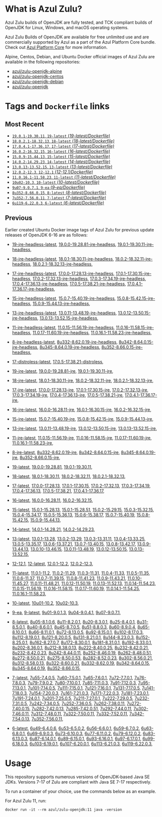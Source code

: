 What is Azul Zulu?
======================================

Azul Zulu builds of OpenJDK are fully tested, and TCK compliant builds of OpenJDK for Linux, Windows, and macOS operating systems.

Azul Zulu Builds of OpenJDK are available for free unlimited use and are commercially supported by Azul as a part of the Azul Platform Core bundle.
Check out [Azul Platform Core][3] for more information.

Alpine, Centos, Debian, and Ubuntu Docker official images of Azul Zulu are available in the following repositories:

  * [azul/zulu-openjdk-alpine][4]
  * [azul/zulu-openjdk-centos][5]
  * [azul/zulu-openjdk-debian][6]
  * [azul/zulu-openjdk][7]

Tags and `Dockerfile` links
===========================

Most Recent
-----------

  * [`19.0.1-19.30.11`, `19-latest` (*19-latest/Dockerfile)*][10]
  * [`18.0.2.1-18.32.13`, `18-latest` (*18-latest/Dockerfile)*][19]
  * [`17.0.4.1-17.36.17`, `17-latest` (*17-latest/Dockerfile)*][31]
  * [`16.0.2-16.32.15`, `16-latest` (*16-latest/Dockerfile)*][57]
  * [`15.0.9-15.44.13`, `15-latest` (*15-latest/Dockerfile)*][64]
  * [`14.0.2-14.29.23`, `14-latest` (*14-latest/Dockerfile)*][83]
  * [`13.0.13-13.52.15`, `13-latest` (*13-latest/Dockerfile)*][86]
  * [`12.0.2-12.3`, `12-12.1` (*12-12.1/Dockerfile)*][108]
  * [`11.0.16.1-11.58.23`, `11-latest` (*11-latest/Dockerfile)*][112]
  * [`10u02-10.3`, `10-latest` (*10-latest/Dockerfile)*][142]
  * [`9u07-9.0.7.1`, `9-ea` (*9-ea/Dockerfile)*][145]
  * [`8u352-8.66.0.15`, `8-latest` (*8-latest/Dockerfile)*][150]
  * [`7u352-7.56.0.11`, `7-latest` (*7-latest/Dockerfile)*][202]
  * [`6u119-6.22.0.3`, `6-latest` (*6-latest/Dockerfile)*][240]

Previous
--------
Earlier created Ubuntu Docker image tags of Azul Zulu for previous update releases of OpenJDK 6-16 are as follows:

  * [19-jre-headless-latest][16],
  [19.0.0-19.28.81-jre-headless][17],
  [19.0.1-19.30.11-jre-headless][18],
  
  * [18-jre-headless-latest][27],
  [18.0.1-18.30.11-jre-headless][28],
  [18.0.2-18.32.11-jre-headless][29],
  [18.0.2.1-18.32.13-jre-headless][30],
  
  * [17-jre-headless-latest][48],
  [17.0.0-17.28.13-jre-headless][50],
  [17.0.1-17.30.15-jre-headless][51],
  [17.0.2-17.32.13-jre-headless][52],
  [17.0.3-17.34.19-jre-headless][53],
  [17.0.4-17.36.13-jre-headless][54],
  [17.0.5-17.38.21-jre-headless][55],
  [17.0.4.1-17.36.17-jre-headless][56],
  
  * [15-jre-headless-latest][79],
  [15.0.7-15.40.19-jre-headless][80],
  [15.0.8-15.42.15-jre-headless][81],
  [15.0.9-15.44.13-jre-headless][82],
  
  * [13-jre-headless-latest][104],
  [13.0.11-13.48.19-jre-headless][105],
  [13.0.12-13.50.15-jre-headless][106],
  [13.0.13-13.52.15-jre-headless][107],
  
  * [11-jre-headless-latest][136],
  [11.0.15-11.56.19-jre-headless][138],
  [11.0.16-11.58.15-jre-headless][139],
  [11.0.17-11.60.19-jre-headless][140],
  [11.0.16.1-11.58.23-jre-headless][141],
  
  * [8-jre-headless-latest][197],
  [8u332-8.62.0.19-jre-headless][198],
  [8u342-8.64.0.15-jre-headless][199],
  [8u345-8.64.0.19-jre-headless][200],
  [8u352-8.66.0.15-jre-headless][201],
  
  * [17-distroless-latest][46],
  [17.0.5-17.38.21-distroless][49],
  
  * [19-jre-latest][11],
  [19.0.0-19.28.81-jre][14],
  [19.0.1-19.30.11-jre][15],
  
  * [18-jre-latest][20],
  [18.0.1-18.30.11-jre][24],
  [18.0.2-18.32.11-jre][25],
  [18.0.2.1-18.32.13-jre][26],
  
  * [17-jre-latest][32],
  [17.0.0-17.28.13-jre][40],
  [17.0.1-17.30.15-jre][41],
  [17.0.2-17.32.13-jre][42],
  [17.0.3-17.34.19-jre][43],
  [17.0.4-17.36.13-jre][44],
  [17.0.5-17.38.21-jre][45],
  [17.0.4.1-17.36.17-jre][47],
  
  * [16-jre-latest][58],
  [16.0.0-16.28.11-jre][61],
  [16.0.1-16.30.15-jre][62],
  [16.0.2-16.32.15-jre][63],
  
  * [15-jre-latest][65],
  [15.0.7-15.40.19-jre][76],
  [15.0.8-15.42.15-jre][77],
  [15.0.9-15.44.13-jre][78],
  
  * [13-jre-latest][89],
  [13.0.11-13.48.19-jre][101],
  [13.0.12-13.50.15-jre][102],
  [13.0.13-13.52.15-jre][103],
  
  * [11-jre-latest][119],
  [11.0.15-11.56.19-jre][133],
  [11.0.16-11.58.15-jre][134],
  [11.0.17-11.60.19-jre][135],
  [11.0.16.1-11.58.23-jre][137],
  
  * [8-jre-latest][151],
  [8u332-8.62.0.19-jre][193],
  [8u342-8.64.0.15-jre][194],
  [8u345-8.64.0.19-jre][195],
  [8u352-8.66.0.15-jre][196],
  
  * [19-latest][10],
  [19.0.0-19.28.81][12],
  [19.0.1-19.30.11][13],
  
  * [18-latest][19],
  [18.0.1-18.30.11][21],
  [18.0.2-18.32.11][22],
  [18.0.2.1-18.32.13][23],
  
  * [17-latest][31],
  [17.0.0-17.28.13][33],
  [17.0.1-17.30.15][34],
  [17.0.2-17.32.13][35],
  [17.0.3-17.34.19][36],
  [17.0.4-17.36.13][37],
  [17.0.5-17.38.21][38],
  [17.0.4.1-17.36.17][39],
  
  * [16-latest][57],
  [16.0.0-16.28.11][59],
  [16.0.2-16.32.15][60],
  
  * [15-latest][64],
  [15.0.1-15.28.13][66],
  [15.0.1-15.28.51][67],
  [15.0.2-15.29.15][68],
  [15.0.3-15.32.15][69],
  [15.0.4-15.34.17][70],
  [15.0.5-15.36.13][71],
  [15.0.6-15.38.17][72],
  [15.0.7-15.40.19][73],
  [15.0.8-15.42.15][74],
  [15.0.9-15.44.13][75],
  
  * [14-latest][83],
  [14.0.1-14.28.21][84],
  [14.0.2-14.29.23][85],
  
  * [13-latest][86],
  [13.0.1-13.28][87],
  [13.0.2-13.29][88],
  [13.0.3-13.31.11][90],
  [13.0.4-13.33.25][91],
  [13.0.5-13.35.17][92],
  [13.0.6-13.37.21][93],
  [13.0.7-13.40.15][94],
  [13.0.8-13.42.17][95],
  [13.0.9-13.44.13][96],
  [13.0.10-13.46.15][97],
  [13.0.11-13.48.19][98],
  [13.0.12-13.50.15][99],
  [13.0.13-13.52.15][100],
  
  * [12-12.1][108],
  [12-latest][109],
  [12.0.1-12.2][110],
  [12.0.2-12.3][111],
  
  * [11-latest][112],
  [11.0.1-11.2][113],
  [11.0.2-11.29][114],
  [11.0.3-11.31][115],
  [11.0.4-11.33][116],
  [11.0.5-11.35][117],
  [11.0.6-11.37][118],
  [11.0.7-11.39.15][120],
  [11.0.8-11.41.23][121],
  [11.0.9-11.43.21][122],
  [11.0.10-11.45.27][123],
  [11.0.11-11.48.21][124],
  [11.0.12-11.50.19][125],
  [11.0.13-11.52.13][126],
  [11.0.14-11.54.23][127],
  [11.0.15-11.56.19][128],
  [11.0.16-11.58.15][129],
  [11.0.17-11.60.19][130],
  [11.0.14.1-11.54.25][131],
  [11.0.16.1-11.58.23][132],
  
  * [10-latest][142],
  [10u01-10.2][143],
  [10u02-10.3][144],
  
  * [9-ea][145],
  [9-latest][146],
  [9u01-9.0.1.3][147],
  [9u04-9.0.4.1][148],
  [9u07-9.0.7.1][149],
  
  * [8-latest][150],
  [8u05-8.1.0.6][152],
  [8u11-8.2.0.1][153],
  [8u20-8.3.0.1][154],
  [8u25-8.4.0.1][155],
  [8u31-8.5.0.1][156],
  [8u40-8.6.0.1][157],
  [8u45-8.7.0.5][158],
  [8u51-8.8.0.3][159],
  [8u60-8.9.0.4][160],
  [8u65-8.10.0.1][161],
  [8u66-8.11.0.1][162],
  [8u72-8.13.0.5][163],
  [8u92-8.15.0.1][164],
  [8u102-8.17.0.3][165],
  [8u112-8.19.0.1][166],
  [8u121-8.20.0.5][167],
  [8u131-8.21.0.1][168],
  [8u144-8.23.0.3][169],
  [8u152-8.25.0.1][170],
  [8u162-8.27.0.7][171],
  [8u172-8.30.0.1][172],
  [8u181-8.31.0.1][173],
  [8u192-8.33.0.1][174],
  [8u202-8.36.0.1][175],
  [8u212-8.38.0.13][176],
  [8u222-8.40.0.25][177],
  [8u232-8.42.0.21][178],
  [8u232-8.42.0.23][179],
  [8u242-8.44.0.11][180],
  [8u252-8.46.0.19][181],
  [8u262-8.48.0.51][182],
  [8u272-8.50.0.21][183],
  [8u275-8.50.0.53][184],
  [8u282-8.52.0.23][185],
  [8u302-8.56.0.21][186],
  [8u312-8.58.0.13][187],
  [8u322-8.60.0.21][188],
  [8u332-8.62.0.19][189],
  [8u342-8.64.0.15][190],
  [8u345-8.64.0.19][191],
  [8u352-8.66.0.15][192],
  
  * [7-latest][202],
  [7u55-7.4.0.5][203],
  [7u60-7.5.0.1][204],
  [7u65-7.6.0.1][205],
  [7u72-7.7.0.1][206],
  [7u76-7.8.0.3][207],
  [7u79-7.9.0.2][208],
  [7u80-7.10.0.1][209],
  [7u85-7.11.0.3][210],
  [7u91-7.12.0.3][211],
  [7u95-7.13.0.1][212],
  [7u101-7.14.0.5][213],
  [7u111-7.15.0.1][214],
  [7u121-7.16.0.1][215],
  [7u131-7.17.0.5][216],
  [7u141-7.18.0.3][217],
  [7u154-7.20.0.3][218],
  [7u161-7.21.0.3][219],
  [7u171-7.22.0.3][220],
  [7u181-7.23.0.1][221],
  [7u191-7.24.0.1][222],
  [7u201-7.25.0.5][223],
  [7u211-7.27.0.1][224],
  [7u222-7.29.0.5][225],
  [7u232-7.31.0.5][226],
  [7u242-7.34.0.5][227],
  [7u252-7.36.0.5][228],
  [7u262-7.38.0.11][229],
  [7u272-7.40.0.15][230],
  [7u282-7.42.0.13][231],
  [7u285-7.42.0.51][232],
  [7u292-7.44.0.11][233],
  [7u302-7.46.0.11][234],
  [7u312-7.48.0.11][235],
  [7u322-7.50.0.11][236],
  [7u332-7.52.0.11][237],
  [7u342-7.54.0.13][238],
  [7u352-7.56.0.11][239],
  
  * [6-latest][240],
  [6u49-6.4.0.6][241],
  [6u53-6.5.0.2][242],
  [6u56-6.6.0.1][243],
  [6u59-6.7.0.2][244],
  [6u63-6.8.0.1][245],
  [6u69-6.9.0.3][246],
  [6u73-6.10.0.3][247],
  [6u77-6.11.0.2][248],
  [6u79-6.12.0.2][249],
  [6u83-6.13.0.3][250],
  [6u87-6.14.0.1][251],
  [6u89-6.15.0.1][252],
  [6u93-6.16.0.1][253],
  [6u97-6.17.0.1][254],
  [6u99-6.18.0.3][255],
  [6u103-6.19.0.1][256],
  [6u107-6.20.0.1][257],
  [6u113-6.21.0.3][258],
  [6u119-6.22.0.3][259],
  

Usage
=====

This repository supports numerous versions of OpenJDK-based Java SE JDKs. Versions 7-17 of Zulu are compliant with Java SE 7-17 respectively.

To run a container of your choice, use the commands below as an example.

For Azul Zulu 11, run:

    docker run -it --rm azul/zulu-openjdk:11 java -version

  [1]: https://www.azul.com/files/ZuluDocker60.gif
  [2]: https://www.azul.com/
  [3]: https://www.azul.com/products/core/
  [4]: https://hub.docker.com/r/azul/zulu-openjdk-alpine
  [5]: https://hub.docker.com/r/azul/zulu-openjdk-centos
  [6]: https://hub.docker.com/r/azul/zulu-openjdk-debian
  [7]: https://hub.docker.com/r/azul/zulu-openjdk


  [16]: https://github.com/zulu-openjdk/zulu-openjdk/blob/master/19-jre-headless-latest/Dockerfile
  [17]: https://github.com/zulu-openjdk/zulu-openjdk/blob/master/19.0.0-19.28.81-jre-headless/Dockerfile
  [18]: https://github.com/zulu-openjdk/zulu-openjdk/blob/master/19.0.1-19.30.11-jre-headless/Dockerfile
  
  [27]: https://github.com/zulu-openjdk/zulu-openjdk/blob/master/18-jre-headless-latest/Dockerfile
  [28]: https://github.com/zulu-openjdk/zulu-openjdk/blob/master/18.0.1-18.30.11-jre-headless/Dockerfile
  [29]: https://github.com/zulu-openjdk/zulu-openjdk/blob/master/18.0.2-18.32.11-jre-headless/Dockerfile
  [30]: https://github.com/zulu-openjdk/zulu-openjdk/blob/master/18.0.2.1-18.32.13-jre-headless/Dockerfile
  
  [48]: https://github.com/zulu-openjdk/zulu-openjdk/blob/master/17-jre-headless-latest/Dockerfile
  [50]: https://github.com/zulu-openjdk/zulu-openjdk/blob/master/17.0.0-17.28.13-jre-headless/Dockerfile
  [51]: https://github.com/zulu-openjdk/zulu-openjdk/blob/master/17.0.1-17.30.15-jre-headless/Dockerfile
  [52]: https://github.com/zulu-openjdk/zulu-openjdk/blob/master/17.0.2-17.32.13-jre-headless/Dockerfile
  [53]: https://github.com/zulu-openjdk/zulu-openjdk/blob/master/17.0.3-17.34.19-jre-headless/Dockerfile
  [54]: https://github.com/zulu-openjdk/zulu-openjdk/blob/master/17.0.4-17.36.13-jre-headless/Dockerfile
  [55]: https://github.com/zulu-openjdk/zulu-openjdk/blob/master/17.0.5-17.38.21-jre-headless/Dockerfile
  [56]: https://github.com/zulu-openjdk/zulu-openjdk/blob/master/17.0.4.1-17.36.17-jre-headless/Dockerfile
  
  [79]: https://github.com/zulu-openjdk/zulu-openjdk/blob/master/15-jre-headless-latest/Dockerfile
  [80]: https://github.com/zulu-openjdk/zulu-openjdk/blob/master/15.0.7-15.40.19-jre-headless/Dockerfile
  [81]: https://github.com/zulu-openjdk/zulu-openjdk/blob/master/15.0.8-15.42.15-jre-headless/Dockerfile
  [82]: https://github.com/zulu-openjdk/zulu-openjdk/blob/master/15.0.9-15.44.13-jre-headless/Dockerfile
  
  [104]: https://github.com/zulu-openjdk/zulu-openjdk/blob/master/13-jre-headless-latest/Dockerfile
  [105]: https://github.com/zulu-openjdk/zulu-openjdk/blob/master/13.0.11-13.48.19-jre-headless/Dockerfile
  [106]: https://github.com/zulu-openjdk/zulu-openjdk/blob/master/13.0.12-13.50.15-jre-headless/Dockerfile
  [107]: https://github.com/zulu-openjdk/zulu-openjdk/blob/master/13.0.13-13.52.15-jre-headless/Dockerfile
  
  [136]: https://github.com/zulu-openjdk/zulu-openjdk/blob/master/11-jre-headless-latest/Dockerfile
  [138]: https://github.com/zulu-openjdk/zulu-openjdk/blob/master/11.0.15-11.56.19-jre-headless/Dockerfile
  [139]: https://github.com/zulu-openjdk/zulu-openjdk/blob/master/11.0.16-11.58.15-jre-headless/Dockerfile
  [140]: https://github.com/zulu-openjdk/zulu-openjdk/blob/master/11.0.17-11.60.19-jre-headless/Dockerfile
  [141]: https://github.com/zulu-openjdk/zulu-openjdk/blob/master/11.0.16.1-11.58.23-jre-headless/Dockerfile
  
  [197]: https://github.com/zulu-openjdk/zulu-openjdk/blob/master/8-jre-headless-latest/Dockerfile
  [198]: https://github.com/zulu-openjdk/zulu-openjdk/blob/master/8u332-8.62.0.19-jre-headless/Dockerfile
  [199]: https://github.com/zulu-openjdk/zulu-openjdk/blob/master/8u342-8.64.0.15-jre-headless/Dockerfile
  [200]: https://github.com/zulu-openjdk/zulu-openjdk/blob/master/8u345-8.64.0.19-jre-headless/Dockerfile
  [201]: https://github.com/zulu-openjdk/zulu-openjdk/blob/master/8u352-8.66.0.15-jre-headless/Dockerfile
  
  [46]: https://github.com/zulu-openjdk/zulu-openjdk/blob/master/17-distroless-latest/Dockerfile
  [49]: https://github.com/zulu-openjdk/zulu-openjdk/blob/master/17.0.5-17.38.21-distroless/Dockerfile
  
  [11]: https://github.com/zulu-openjdk/zulu-openjdk/blob/master/19-jre-latest/Dockerfile
  [14]: https://github.com/zulu-openjdk/zulu-openjdk/blob/master/19.0.0-19.28.81-jre/Dockerfile
  [15]: https://github.com/zulu-openjdk/zulu-openjdk/blob/master/19.0.1-19.30.11-jre/Dockerfile
  
  [20]: https://github.com/zulu-openjdk/zulu-openjdk/blob/master/18-jre-latest/Dockerfile
  [24]: https://github.com/zulu-openjdk/zulu-openjdk/blob/master/18.0.1-18.30.11-jre/Dockerfile
  [25]: https://github.com/zulu-openjdk/zulu-openjdk/blob/master/18.0.2-18.32.11-jre/Dockerfile
  [26]: https://github.com/zulu-openjdk/zulu-openjdk/blob/master/18.0.2.1-18.32.13-jre/Dockerfile
  
  [32]: https://github.com/zulu-openjdk/zulu-openjdk/blob/master/17-jre-latest/Dockerfile
  [40]: https://github.com/zulu-openjdk/zulu-openjdk/blob/master/17.0.0-17.28.13-jre/Dockerfile
  [41]: https://github.com/zulu-openjdk/zulu-openjdk/blob/master/17.0.1-17.30.15-jre/Dockerfile
  [42]: https://github.com/zulu-openjdk/zulu-openjdk/blob/master/17.0.2-17.32.13-jre/Dockerfile
  [43]: https://github.com/zulu-openjdk/zulu-openjdk/blob/master/17.0.3-17.34.19-jre/Dockerfile
  [44]: https://github.com/zulu-openjdk/zulu-openjdk/blob/master/17.0.4-17.36.13-jre/Dockerfile
  [45]: https://github.com/zulu-openjdk/zulu-openjdk/blob/master/17.0.5-17.38.21-jre/Dockerfile
  [47]: https://github.com/zulu-openjdk/zulu-openjdk/blob/master/17.0.4.1-17.36.17-jre/Dockerfile
  
  [58]: https://github.com/zulu-openjdk/zulu-openjdk/blob/master/16-jre-latest/Dockerfile
  [61]: https://github.com/zulu-openjdk/zulu-openjdk/blob/master/16.0.0-16.28.11-jre/Dockerfile
  [62]: https://github.com/zulu-openjdk/zulu-openjdk/blob/master/16.0.1-16.30.15-jre/Dockerfile
  [63]: https://github.com/zulu-openjdk/zulu-openjdk/blob/master/16.0.2-16.32.15-jre/Dockerfile
  
  [65]: https://github.com/zulu-openjdk/zulu-openjdk/blob/master/15-jre-latest/Dockerfile
  [76]: https://github.com/zulu-openjdk/zulu-openjdk/blob/master/15.0.7-15.40.19-jre/Dockerfile
  [77]: https://github.com/zulu-openjdk/zulu-openjdk/blob/master/15.0.8-15.42.15-jre/Dockerfile
  [78]: https://github.com/zulu-openjdk/zulu-openjdk/blob/master/15.0.9-15.44.13-jre/Dockerfile
  
  [89]: https://github.com/zulu-openjdk/zulu-openjdk/blob/master/13-jre-latest/Dockerfile
  [101]: https://github.com/zulu-openjdk/zulu-openjdk/blob/master/13.0.11-13.48.19-jre/Dockerfile
  [102]: https://github.com/zulu-openjdk/zulu-openjdk/blob/master/13.0.12-13.50.15-jre/Dockerfile
  [103]: https://github.com/zulu-openjdk/zulu-openjdk/blob/master/13.0.13-13.52.15-jre/Dockerfile
  
  [119]: https://github.com/zulu-openjdk/zulu-openjdk/blob/master/11-jre-latest/Dockerfile
  [133]: https://github.com/zulu-openjdk/zulu-openjdk/blob/master/11.0.15-11.56.19-jre/Dockerfile
  [134]: https://github.com/zulu-openjdk/zulu-openjdk/blob/master/11.0.16-11.58.15-jre/Dockerfile
  [135]: https://github.com/zulu-openjdk/zulu-openjdk/blob/master/11.0.17-11.60.19-jre/Dockerfile
  [137]: https://github.com/zulu-openjdk/zulu-openjdk/blob/master/11.0.16.1-11.58.23-jre/Dockerfile
  
  [151]: https://github.com/zulu-openjdk/zulu-openjdk/blob/master/8-jre-latest/Dockerfile
  [193]: https://github.com/zulu-openjdk/zulu-openjdk/blob/master/8u332-8.62.0.19-jre/Dockerfile
  [194]: https://github.com/zulu-openjdk/zulu-openjdk/blob/master/8u342-8.64.0.15-jre/Dockerfile
  [195]: https://github.com/zulu-openjdk/zulu-openjdk/blob/master/8u345-8.64.0.19-jre/Dockerfile
  [196]: https://github.com/zulu-openjdk/zulu-openjdk/blob/master/8u352-8.66.0.15-jre/Dockerfile
  
  [10]: https://github.com/zulu-openjdk/zulu-openjdk/blob/master/19-latest/Dockerfile
  [12]: https://github.com/zulu-openjdk/zulu-openjdk/blob/master/19.0.0-19.28.81/Dockerfile
  [13]: https://github.com/zulu-openjdk/zulu-openjdk/blob/master/19.0.1-19.30.11/Dockerfile
  
  [19]: https://github.com/zulu-openjdk/zulu-openjdk/blob/master/18-latest/Dockerfile
  [21]: https://github.com/zulu-openjdk/zulu-openjdk/blob/master/18.0.1-18.30.11/Dockerfile
  [22]: https://github.com/zulu-openjdk/zulu-openjdk/blob/master/18.0.2-18.32.11/Dockerfile
  [23]: https://github.com/zulu-openjdk/zulu-openjdk/blob/master/18.0.2.1-18.32.13/Dockerfile
  
  [31]: https://github.com/zulu-openjdk/zulu-openjdk/blob/master/17-latest/Dockerfile
  [33]: https://github.com/zulu-openjdk/zulu-openjdk/blob/master/17.0.0-17.28.13/Dockerfile
  [34]: https://github.com/zulu-openjdk/zulu-openjdk/blob/master/17.0.1-17.30.15/Dockerfile
  [35]: https://github.com/zulu-openjdk/zulu-openjdk/blob/master/17.0.2-17.32.13/Dockerfile
  [36]: https://github.com/zulu-openjdk/zulu-openjdk/blob/master/17.0.3-17.34.19/Dockerfile
  [37]: https://github.com/zulu-openjdk/zulu-openjdk/blob/master/17.0.4-17.36.13/Dockerfile
  [38]: https://github.com/zulu-openjdk/zulu-openjdk/blob/master/17.0.5-17.38.21/Dockerfile
  [39]: https://github.com/zulu-openjdk/zulu-openjdk/blob/master/17.0.4.1-17.36.17/Dockerfile
  
  [57]: https://github.com/zulu-openjdk/zulu-openjdk/blob/master/16-latest/Dockerfile
  [59]: https://github.com/zulu-openjdk/zulu-openjdk/blob/master/16.0.0-16.28.11/Dockerfile
  [60]: https://github.com/zulu-openjdk/zulu-openjdk/blob/master/16.0.2-16.32.15/Dockerfile
  
  [64]: https://github.com/zulu-openjdk/zulu-openjdk/blob/master/15-latest/Dockerfile
  [66]: https://github.com/zulu-openjdk/zulu-openjdk/blob/master/15.0.1-15.28.13/Dockerfile
  [67]: https://github.com/zulu-openjdk/zulu-openjdk/blob/master/15.0.1-15.28.51/Dockerfile
  [68]: https://github.com/zulu-openjdk/zulu-openjdk/blob/master/15.0.2-15.29.15/Dockerfile
  [69]: https://github.com/zulu-openjdk/zulu-openjdk/blob/master/15.0.3-15.32.15/Dockerfile
  [70]: https://github.com/zulu-openjdk/zulu-openjdk/blob/master/15.0.4-15.34.17/Dockerfile
  [71]: https://github.com/zulu-openjdk/zulu-openjdk/blob/master/15.0.5-15.36.13/Dockerfile
  [72]: https://github.com/zulu-openjdk/zulu-openjdk/blob/master/15.0.6-15.38.17/Dockerfile
  [73]: https://github.com/zulu-openjdk/zulu-openjdk/blob/master/15.0.7-15.40.19/Dockerfile
  [74]: https://github.com/zulu-openjdk/zulu-openjdk/blob/master/15.0.8-15.42.15/Dockerfile
  [75]: https://github.com/zulu-openjdk/zulu-openjdk/blob/master/15.0.9-15.44.13/Dockerfile
  
  [83]: https://github.com/zulu-openjdk/zulu-openjdk/blob/master/14-latest/Dockerfile
  [84]: https://github.com/zulu-openjdk/zulu-openjdk/blob/master/14.0.1-14.28.21/Dockerfile
  [85]: https://github.com/zulu-openjdk/zulu-openjdk/blob/master/14.0.2-14.29.23/Dockerfile
  
  [86]: https://github.com/zulu-openjdk/zulu-openjdk/blob/master/13-latest/Dockerfile
  [87]: https://github.com/zulu-openjdk/zulu-openjdk/blob/master/13.0.1-13.28/Dockerfile
  [88]: https://github.com/zulu-openjdk/zulu-openjdk/blob/master/13.0.2-13.29/Dockerfile
  [90]: https://github.com/zulu-openjdk/zulu-openjdk/blob/master/13.0.3-13.31.11/Dockerfile
  [91]: https://github.com/zulu-openjdk/zulu-openjdk/blob/master/13.0.4-13.33.25/Dockerfile
  [92]: https://github.com/zulu-openjdk/zulu-openjdk/blob/master/13.0.5-13.35.17/Dockerfile
  [93]: https://github.com/zulu-openjdk/zulu-openjdk/blob/master/13.0.6-13.37.21/Dockerfile
  [94]: https://github.com/zulu-openjdk/zulu-openjdk/blob/master/13.0.7-13.40.15/Dockerfile
  [95]: https://github.com/zulu-openjdk/zulu-openjdk/blob/master/13.0.8-13.42.17/Dockerfile
  [96]: https://github.com/zulu-openjdk/zulu-openjdk/blob/master/13.0.9-13.44.13/Dockerfile
  [97]: https://github.com/zulu-openjdk/zulu-openjdk/blob/master/13.0.10-13.46.15/Dockerfile
  [98]: https://github.com/zulu-openjdk/zulu-openjdk/blob/master/13.0.11-13.48.19/Dockerfile
  [99]: https://github.com/zulu-openjdk/zulu-openjdk/blob/master/13.0.12-13.50.15/Dockerfile
  [100]: https://github.com/zulu-openjdk/zulu-openjdk/blob/master/13.0.13-13.52.15/Dockerfile
  
  [108]: https://github.com/zulu-openjdk/zulu-openjdk/blob/master/12-12.1/Dockerfile
  [109]: https://github.com/zulu-openjdk/zulu-openjdk/blob/master/12-latest/Dockerfile
  [110]: https://github.com/zulu-openjdk/zulu-openjdk/blob/master/12.0.1-12.2/Dockerfile
  [111]: https://github.com/zulu-openjdk/zulu-openjdk/blob/master/12.0.2-12.3/Dockerfile
  
  [112]: https://github.com/zulu-openjdk/zulu-openjdk/blob/master/11-latest/Dockerfile
  [113]: https://github.com/zulu-openjdk/zulu-openjdk/blob/master/11.0.1-11.2/Dockerfile
  [114]: https://github.com/zulu-openjdk/zulu-openjdk/blob/master/11.0.2-11.29/Dockerfile
  [115]: https://github.com/zulu-openjdk/zulu-openjdk/blob/master/11.0.3-11.31/Dockerfile
  [116]: https://github.com/zulu-openjdk/zulu-openjdk/blob/master/11.0.4-11.33/Dockerfile
  [117]: https://github.com/zulu-openjdk/zulu-openjdk/blob/master/11.0.5-11.35/Dockerfile
  [118]: https://github.com/zulu-openjdk/zulu-openjdk/blob/master/11.0.6-11.37/Dockerfile
  [120]: https://github.com/zulu-openjdk/zulu-openjdk/blob/master/11.0.7-11.39.15/Dockerfile
  [121]: https://github.com/zulu-openjdk/zulu-openjdk/blob/master/11.0.8-11.41.23/Dockerfile
  [122]: https://github.com/zulu-openjdk/zulu-openjdk/blob/master/11.0.9-11.43.21/Dockerfile
  [123]: https://github.com/zulu-openjdk/zulu-openjdk/blob/master/11.0.10-11.45.27/Dockerfile
  [124]: https://github.com/zulu-openjdk/zulu-openjdk/blob/master/11.0.11-11.48.21/Dockerfile
  [125]: https://github.com/zulu-openjdk/zulu-openjdk/blob/master/11.0.12-11.50.19/Dockerfile
  [126]: https://github.com/zulu-openjdk/zulu-openjdk/blob/master/11.0.13-11.52.13/Dockerfile
  [127]: https://github.com/zulu-openjdk/zulu-openjdk/blob/master/11.0.14-11.54.23/Dockerfile
  [128]: https://github.com/zulu-openjdk/zulu-openjdk/blob/master/11.0.15-11.56.19/Dockerfile
  [129]: https://github.com/zulu-openjdk/zulu-openjdk/blob/master/11.0.16-11.58.15/Dockerfile
  [130]: https://github.com/zulu-openjdk/zulu-openjdk/blob/master/11.0.17-11.60.19/Dockerfile
  [131]: https://github.com/zulu-openjdk/zulu-openjdk/blob/master/11.0.14.1-11.54.25/Dockerfile
  [132]: https://github.com/zulu-openjdk/zulu-openjdk/blob/master/11.0.16.1-11.58.23/Dockerfile
  
  [142]: https://github.com/zulu-openjdk/zulu-openjdk/blob/master/10-latest/Dockerfile
  [143]: https://github.com/zulu-openjdk/zulu-openjdk/blob/master/10u01-10.2/Dockerfile
  [144]: https://github.com/zulu-openjdk/zulu-openjdk/blob/master/10u02-10.3/Dockerfile
  
  [145]: https://github.com/zulu-openjdk/zulu-openjdk/blob/master/9-ea/Dockerfile
  [146]: https://github.com/zulu-openjdk/zulu-openjdk/blob/master/9-latest/Dockerfile
  [147]: https://github.com/zulu-openjdk/zulu-openjdk/blob/master/9u01-9.0.1.3/Dockerfile
  [148]: https://github.com/zulu-openjdk/zulu-openjdk/blob/master/9u04-9.0.4.1/Dockerfile
  [149]: https://github.com/zulu-openjdk/zulu-openjdk/blob/master/9u07-9.0.7.1/Dockerfile
  
  [150]: https://github.com/zulu-openjdk/zulu-openjdk/blob/master/8-latest/Dockerfile
  [152]: https://github.com/zulu-openjdk/zulu-openjdk/blob/master/8u05-8.1.0.6/Dockerfile
  [153]: https://github.com/zulu-openjdk/zulu-openjdk/blob/master/8u11-8.2.0.1/Dockerfile
  [154]: https://github.com/zulu-openjdk/zulu-openjdk/blob/master/8u20-8.3.0.1/Dockerfile
  [155]: https://github.com/zulu-openjdk/zulu-openjdk/blob/master/8u25-8.4.0.1/Dockerfile
  [156]: https://github.com/zulu-openjdk/zulu-openjdk/blob/master/8u31-8.5.0.1/Dockerfile
  [157]: https://github.com/zulu-openjdk/zulu-openjdk/blob/master/8u40-8.6.0.1/Dockerfile
  [158]: https://github.com/zulu-openjdk/zulu-openjdk/blob/master/8u45-8.7.0.5/Dockerfile
  [159]: https://github.com/zulu-openjdk/zulu-openjdk/blob/master/8u51-8.8.0.3/Dockerfile
  [160]: https://github.com/zulu-openjdk/zulu-openjdk/blob/master/8u60-8.9.0.4/Dockerfile
  [161]: https://github.com/zulu-openjdk/zulu-openjdk/blob/master/8u65-8.10.0.1/Dockerfile
  [162]: https://github.com/zulu-openjdk/zulu-openjdk/blob/master/8u66-8.11.0.1/Dockerfile
  [163]: https://github.com/zulu-openjdk/zulu-openjdk/blob/master/8u72-8.13.0.5/Dockerfile
  [164]: https://github.com/zulu-openjdk/zulu-openjdk/blob/master/8u92-8.15.0.1/Dockerfile
  [165]: https://github.com/zulu-openjdk/zulu-openjdk/blob/master/8u102-8.17.0.3/Dockerfile
  [166]: https://github.com/zulu-openjdk/zulu-openjdk/blob/master/8u112-8.19.0.1/Dockerfile
  [167]: https://github.com/zulu-openjdk/zulu-openjdk/blob/master/8u121-8.20.0.5/Dockerfile
  [168]: https://github.com/zulu-openjdk/zulu-openjdk/blob/master/8u131-8.21.0.1/Dockerfile
  [169]: https://github.com/zulu-openjdk/zulu-openjdk/blob/master/8u144-8.23.0.3/Dockerfile
  [170]: https://github.com/zulu-openjdk/zulu-openjdk/blob/master/8u152-8.25.0.1/Dockerfile
  [171]: https://github.com/zulu-openjdk/zulu-openjdk/blob/master/8u162-8.27.0.7/Dockerfile
  [172]: https://github.com/zulu-openjdk/zulu-openjdk/blob/master/8u172-8.30.0.1/Dockerfile
  [173]: https://github.com/zulu-openjdk/zulu-openjdk/blob/master/8u181-8.31.0.1/Dockerfile
  [174]: https://github.com/zulu-openjdk/zulu-openjdk/blob/master/8u192-8.33.0.1/Dockerfile
  [175]: https://github.com/zulu-openjdk/zulu-openjdk/blob/master/8u202-8.36.0.1/Dockerfile
  [176]: https://github.com/zulu-openjdk/zulu-openjdk/blob/master/8u212-8.38.0.13/Dockerfile
  [177]: https://github.com/zulu-openjdk/zulu-openjdk/blob/master/8u222-8.40.0.25/Dockerfile
  [178]: https://github.com/zulu-openjdk/zulu-openjdk/blob/master/8u232-8.42.0.21/Dockerfile
  [179]: https://github.com/zulu-openjdk/zulu-openjdk/blob/master/8u232-8.42.0.23/Dockerfile
  [180]: https://github.com/zulu-openjdk/zulu-openjdk/blob/master/8u242-8.44.0.11/Dockerfile
  [181]: https://github.com/zulu-openjdk/zulu-openjdk/blob/master/8u252-8.46.0.19/Dockerfile
  [182]: https://github.com/zulu-openjdk/zulu-openjdk/blob/master/8u262-8.48.0.51/Dockerfile
  [183]: https://github.com/zulu-openjdk/zulu-openjdk/blob/master/8u272-8.50.0.21/Dockerfile
  [184]: https://github.com/zulu-openjdk/zulu-openjdk/blob/master/8u275-8.50.0.53/Dockerfile
  [185]: https://github.com/zulu-openjdk/zulu-openjdk/blob/master/8u282-8.52.0.23/Dockerfile
  [186]: https://github.com/zulu-openjdk/zulu-openjdk/blob/master/8u302-8.56.0.21/Dockerfile
  [187]: https://github.com/zulu-openjdk/zulu-openjdk/blob/master/8u312-8.58.0.13/Dockerfile
  [188]: https://github.com/zulu-openjdk/zulu-openjdk/blob/master/8u322-8.60.0.21/Dockerfile
  [189]: https://github.com/zulu-openjdk/zulu-openjdk/blob/master/8u332-8.62.0.19/Dockerfile
  [190]: https://github.com/zulu-openjdk/zulu-openjdk/blob/master/8u342-8.64.0.15/Dockerfile
  [191]: https://github.com/zulu-openjdk/zulu-openjdk/blob/master/8u345-8.64.0.19/Dockerfile
  [192]: https://github.com/zulu-openjdk/zulu-openjdk/blob/master/8u352-8.66.0.15/Dockerfile
  
  [202]: https://github.com/zulu-openjdk/zulu-openjdk/blob/master/7-latest/Dockerfile
  [203]: https://github.com/zulu-openjdk/zulu-openjdk/blob/master/7u55-7.4.0.5/Dockerfile
  [204]: https://github.com/zulu-openjdk/zulu-openjdk/blob/master/7u60-7.5.0.1/Dockerfile
  [205]: https://github.com/zulu-openjdk/zulu-openjdk/blob/master/7u65-7.6.0.1/Dockerfile
  [206]: https://github.com/zulu-openjdk/zulu-openjdk/blob/master/7u72-7.7.0.1/Dockerfile
  [207]: https://github.com/zulu-openjdk/zulu-openjdk/blob/master/7u76-7.8.0.3/Dockerfile
  [208]: https://github.com/zulu-openjdk/zulu-openjdk/blob/master/7u79-7.9.0.2/Dockerfile
  [209]: https://github.com/zulu-openjdk/zulu-openjdk/blob/master/7u80-7.10.0.1/Dockerfile
  [210]: https://github.com/zulu-openjdk/zulu-openjdk/blob/master/7u85-7.11.0.3/Dockerfile
  [211]: https://github.com/zulu-openjdk/zulu-openjdk/blob/master/7u91-7.12.0.3/Dockerfile
  [212]: https://github.com/zulu-openjdk/zulu-openjdk/blob/master/7u95-7.13.0.1/Dockerfile
  [213]: https://github.com/zulu-openjdk/zulu-openjdk/blob/master/7u101-7.14.0.5/Dockerfile
  [214]: https://github.com/zulu-openjdk/zulu-openjdk/blob/master/7u111-7.15.0.1/Dockerfile
  [215]: https://github.com/zulu-openjdk/zulu-openjdk/blob/master/7u121-7.16.0.1/Dockerfile
  [216]: https://github.com/zulu-openjdk/zulu-openjdk/blob/master/7u131-7.17.0.5/Dockerfile
  [217]: https://github.com/zulu-openjdk/zulu-openjdk/blob/master/7u141-7.18.0.3/Dockerfile
  [218]: https://github.com/zulu-openjdk/zulu-openjdk/blob/master/7u154-7.20.0.3/Dockerfile
  [219]: https://github.com/zulu-openjdk/zulu-openjdk/blob/master/7u161-7.21.0.3/Dockerfile
  [220]: https://github.com/zulu-openjdk/zulu-openjdk/blob/master/7u171-7.22.0.3/Dockerfile
  [221]: https://github.com/zulu-openjdk/zulu-openjdk/blob/master/7u181-7.23.0.1/Dockerfile
  [222]: https://github.com/zulu-openjdk/zulu-openjdk/blob/master/7u191-7.24.0.1/Dockerfile
  [223]: https://github.com/zulu-openjdk/zulu-openjdk/blob/master/7u201-7.25.0.5/Dockerfile
  [224]: https://github.com/zulu-openjdk/zulu-openjdk/blob/master/7u211-7.27.0.1/Dockerfile
  [225]: https://github.com/zulu-openjdk/zulu-openjdk/blob/master/7u222-7.29.0.5/Dockerfile
  [226]: https://github.com/zulu-openjdk/zulu-openjdk/blob/master/7u232-7.31.0.5/Dockerfile
  [227]: https://github.com/zulu-openjdk/zulu-openjdk/blob/master/7u242-7.34.0.5/Dockerfile
  [228]: https://github.com/zulu-openjdk/zulu-openjdk/blob/master/7u252-7.36.0.5/Dockerfile
  [229]: https://github.com/zulu-openjdk/zulu-openjdk/blob/master/7u262-7.38.0.11/Dockerfile
  [230]: https://github.com/zulu-openjdk/zulu-openjdk/blob/master/7u272-7.40.0.15/Dockerfile
  [231]: https://github.com/zulu-openjdk/zulu-openjdk/blob/master/7u282-7.42.0.13/Dockerfile
  [232]: https://github.com/zulu-openjdk/zulu-openjdk/blob/master/7u285-7.42.0.51/Dockerfile
  [233]: https://github.com/zulu-openjdk/zulu-openjdk/blob/master/7u292-7.44.0.11/Dockerfile
  [234]: https://github.com/zulu-openjdk/zulu-openjdk/blob/master/7u302-7.46.0.11/Dockerfile
  [235]: https://github.com/zulu-openjdk/zulu-openjdk/blob/master/7u312-7.48.0.11/Dockerfile
  [236]: https://github.com/zulu-openjdk/zulu-openjdk/blob/master/7u322-7.50.0.11/Dockerfile
  [237]: https://github.com/zulu-openjdk/zulu-openjdk/blob/master/7u332-7.52.0.11/Dockerfile
  [238]: https://github.com/zulu-openjdk/zulu-openjdk/blob/master/7u342-7.54.0.13/Dockerfile
  [239]: https://github.com/zulu-openjdk/zulu-openjdk/blob/master/7u352-7.56.0.11/Dockerfile
  
  [240]: https://github.com/zulu-openjdk/zulu-openjdk/blob/master/6-latest/Dockerfile
  [241]: https://github.com/zulu-openjdk/zulu-openjdk/blob/master/6u49-6.4.0.6/Dockerfile
  [242]: https://github.com/zulu-openjdk/zulu-openjdk/blob/master/6u53-6.5.0.2/Dockerfile
  [243]: https://github.com/zulu-openjdk/zulu-openjdk/blob/master/6u56-6.6.0.1/Dockerfile
  [244]: https://github.com/zulu-openjdk/zulu-openjdk/blob/master/6u59-6.7.0.2/Dockerfile
  [245]: https://github.com/zulu-openjdk/zulu-openjdk/blob/master/6u63-6.8.0.1/Dockerfile
  [246]: https://github.com/zulu-openjdk/zulu-openjdk/blob/master/6u69-6.9.0.3/Dockerfile
  [247]: https://github.com/zulu-openjdk/zulu-openjdk/blob/master/6u73-6.10.0.3/Dockerfile
  [248]: https://github.com/zulu-openjdk/zulu-openjdk/blob/master/6u77-6.11.0.2/Dockerfile
  [249]: https://github.com/zulu-openjdk/zulu-openjdk/blob/master/6u79-6.12.0.2/Dockerfile
  [250]: https://github.com/zulu-openjdk/zulu-openjdk/blob/master/6u83-6.13.0.3/Dockerfile
  [251]: https://github.com/zulu-openjdk/zulu-openjdk/blob/master/6u87-6.14.0.1/Dockerfile
  [252]: https://github.com/zulu-openjdk/zulu-openjdk/blob/master/6u89-6.15.0.1/Dockerfile
  [253]: https://github.com/zulu-openjdk/zulu-openjdk/blob/master/6u93-6.16.0.1/Dockerfile
  [254]: https://github.com/zulu-openjdk/zulu-openjdk/blob/master/6u97-6.17.0.1/Dockerfile
  [255]: https://github.com/zulu-openjdk/zulu-openjdk/blob/master/6u99-6.18.0.3/Dockerfile
  [256]: https://github.com/zulu-openjdk/zulu-openjdk/blob/master/6u103-6.19.0.1/Dockerfile
  [257]: https://github.com/zulu-openjdk/zulu-openjdk/blob/master/6u107-6.20.0.1/Dockerfile
  [258]: https://github.com/zulu-openjdk/zulu-openjdk/blob/master/6u113-6.21.0.3/Dockerfile
  [259]: https://github.com/zulu-openjdk/zulu-openjdk/blob/master/6u119-6.22.0.3/Dockerfile
  